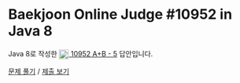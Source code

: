 # Baekjoon Online Judge #10952 in Java 8
Java 8로 작성한 [<img src="https://static.solved.ac/tier_small/1.svg" height="20" align="center">
10952 A+B - 5](https://www.acmicpc.net/problem/10952) 답안입니다.

[문제 풀기](https://www.acmicpc.net/problem/10952) / [제출 보기](https://www.acmicpc.net/source/86404490)
